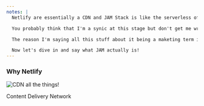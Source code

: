 ```yaml
---
notes: |
  Netlify are essentially a CDN and JAM Stack is like the serverless of the frontend world. CDNs are only able to serve static assets (not strictly true but it's a simpler definition for now)

  You probably think that I'm a synic at this stage but don't get me wrong. I am in love with the JAM stack, I even wrote a whole JAM focued open source project and don't forget that I even flew over here just to talk to you lovely people about it.

  The reason I'm saying all this stuff about it being a maketing term is to show you that it is not something REVOLUTIONARY but instead it is an evolution of what we already know. Personally I like that because it helps me anchor my thinking about JAMStack and makes it a bit more accessible.

  Now let's dive in and say what JAM actually is!
---
```


### Why Netlify

![CDN all the things!](/images/what-is-a-cdn.webp)

Content Delivery Network
